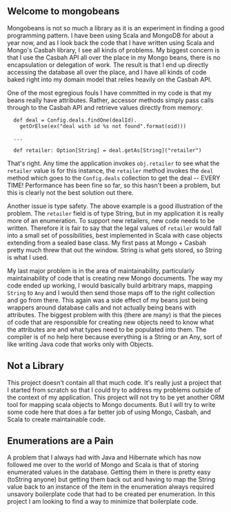 ## Welcome to mongobeans

Mongobeans is not so much a library as it is an experiment in finding a 
good programming pattern.  I have been using Scala and MongoDB for about a
year now, and as I look back the code that I have written using Scala and
Mongo's Casbah library, I see all kinds of problems.  My biggest concern
is that I use the Casbah API all over the place in my Mongo beans, there
is no encapsulation or delegation of work.  The result is that I end up
directly accessing the database all over the place, and I have all kinds of
code baked right into my domain model that relies heavily on the Casbah API.

One of the most egregious fouls I have committed in my code is that my 
beans really have attributes.  Rather, accessor methods simply pass calls 
through to the Casbah API and retrieve values directly from memory:

```
  def deal = Config.deals.findOne(dealId).
    getOrElse(ex("deal with id %s not found".format(oid)))

  ...

  def retailer: Option[String] = deal.getAs[String]("retailer")
```

That's right.  Any time the application invokes `obj.retailer` to see what
the `retailer` value is for this instance, the `retailer` method invokes 
the `deal` method which goes to the `Config.deals` collection to get the 
deal -- EVERY TIME!  Performance has been fine so far, so this hasn't been
a problem, but this is clearly not the best solution out there.

Another issue is type safety.  The above example is a good illustration of
the problem.  The `retailer` field is of type String, but in my application
it is really more of an enumeration.  To support new retailers, new code
needs to be written.  Therefore it is fair to say that the legal values of
`retailer` would fall into a small set of possibilities, best implemented 
in Scala with case objects extending from a sealed base class.  My first 
pass at Mongo + Casbah pretty much threw that out the window.  String is
what gets stored, so String is what I used.

My last major problem is in the area of maintainability, particularly 
maintainability of code that is creating new Mongo documents.  The way my
code ended up working, I would basically build arbitrary maps, mapping
`String` to `Any` and I would then send those maps off to the right
collection and go from there.  This again was a side effect of my beans
just being wrappers around database calls and not actually being beans
with attributes.  The biggest problem with this (there are many) is that
the pieces of code that are responsible for creating new objects need to 
know what the attributes are and what types need to be populated into them.
The compiler is of no help here because everything is a String or an Any,
sort of like writing Java code that works only with Objects.

## Not a Library

This project doesn't contain all that much code.  It's really just a 
project that I started from scratch so that I could try to address my 
problems outside of the context of my application.  This project will not
try to be yet another ORM tool for mapping scala objects to Mongo documents.
But I will try to write some code here that does a far better job of using 
Mongo, Casbah, and Scala to create maintainable code.

## Enumerations are a Pain

A problem that I always had with Java and Hibernate which has now followed
me over to the world of Mongo and Scala is that of storing enumerated values
in the database.  Getting them in there is pretty easy (toString anyone) but
getting them back out and having to map the String value back to an instance
of the item in the enumeration always required unsavory boilerplate code 
that had to be created per enumeration.  In this project I am looking to find
a way to minimize that boilerplate code.
